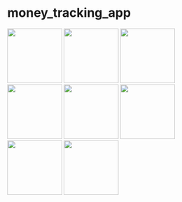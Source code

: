 # money_tracking_app


<img width="125px" src="https://github.com/user-attachments/assets/4a758f2f-bd1e-4d9e-8626-f63682e35ab4">
<img width="125px" src="https://github.com/user-attachments/assets/4dba6238-3d21-4a4a-a23f-ccd63ba16fc8">
<img width="125px" src="https://github.com/user-attachments/assets/4746dbee-ba8a-495f-8aed-30b8c7b05405">
<img width="125px" src="https://github.com/user-attachments/assets/9783fe6f-76cf-4d34-95ac-161e2089f8d9">
<img width="125px" src="https://github.com/user-attachments/assets/7a91e576-58b7-4f34-bbe8-8d06b5a4968b">
<img width="125px" src="https://github.com/user-attachments/assets/85adc95f-8b7a-45bf-b7d9-851fc3e9ee05">
<img width="125px" src="https://github.com/user-attachments/assets/430a53d2-13ac-4fa8-b2a4-df7532c0837d">
<img width="125px" src="https://github.com/user-attachments/assets/abb5bd7b-ae74-4af4-bb56-4205cbdaff11">

